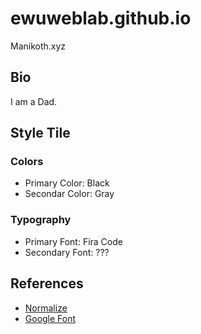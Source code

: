# ewuweblab.github.io
Manikoth.xyz

## Bio
I am a Dad. 

## Style Tile
### Colors
* Primary Color: Black
* Secondar Color: Gray

### Typography
* Primary Font: Fira Code
* Secondary Font: ???

## References
* [Normalize](https://necolas.github.io/normalize.css/)
* [Google Font](https://fonts.google.com/)